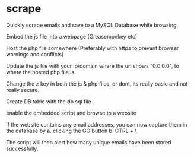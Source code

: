 # scrape
Quickly scrape emails and save to a MySQL Database while browsing. 


Embed the js file into a webpage (Greasemonkey etc)

Host the php file somewhere (Preferably with https to prevent browser warnings and conflicts)

Update the js file with your ip/domain where the url shows "0.0.0.0", to where the hosted php file is

Change the z key in both the js & php files, or dont, its really basic and not really secure. 

Create DB table with the db.sql file

enable the embedded script and browse to a website 

if the website contains any email addresses, you can now capture them in the database by
 a. clicking the GO button
 b. CTRL + \ 
 
 The script will then alert how many unique emails have been stored successfully.
